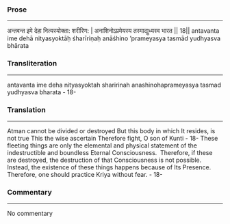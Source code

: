 ### Prose 
 --- 
अन्तवन्त इमे देहा नित्यस्योक्ता: शरीरिण: |
अनाशिनोऽप्रमेयस्य तस्माद्युध्यस्व भारत || 18||
antavanta ime dehā nityasyoktāḥ śharīriṇaḥ
anāśhino ’prameyasya tasmād yudhyasva bhārata

### Transliteration 
 --- 
antavanta ime deha nityasyoktah sharirinah anashinohaprameyasya tasmad yudhyasva bharata - 18-

### Translation 
 --- 
Atman cannot be divided or destroyed But this body in which It resides, is not true This the wise ascertain Therefore fight, O son of Kunti - 18- These fleeting things are only the elemental and physical statement of the indestructible and boundless Eternal Consciousness.  Therefore, if these are destroyed, the destruction of that Consciousness is not possible.  Instead, the existence of these things happens because of Its Presence.  Therefore, one should practice Kriya without fear. - 18-

### Commentary 
 --- 
No commentary